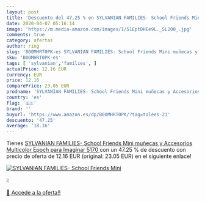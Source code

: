 ```yaml
---
layout: post
title: 'Descuento del 47.25 % en SYLVANIAN FAMILIES- School Friends Mini '
date: 2020-04-07 05:16:14
image: 'https://m.media-amazon.com/images/I/51EptDHEe9L._SL200_.jpg'
comments: true
category: ofertas
author: ring
slug: 'B00MHRT0PK-es SYLVANIAN FAMILIES- School Friends Mini muñecas y...'
sku: 'B00MHRT0PK-es'
tags: [ 'sylvanian','families', ]
actualPrice: 12.16 EUR
currency: EUR
price: 12.16
comparePrice: 23.05 EUR
prodname: 'SYLVANIAN FAMILIES- School Friends Mini muñecas y Accesorios  Multicolor  Epoch para Imaginar 5170 '
country: 'es'
flag: '🇪🇸'
brand: ''
buyurl: 'https://www.amazon.es/dp/B00MHRT0PK/?tag=tolees-21'
descuento: '47.25'
average: '18.16'
---
```


Tienes [SYLVANIAN FAMILIES- School Friends Mini muñecas y Accesorios  Multicolor  Epoch para Imaginar 5170 ](https://www.amazon.es/dp/B00MHRT0PK/?tag=tolees-21) con un 47.25 % de descuento con precio de oferta de 12.16 EUR (original: 23.05 EUR) en el siguiente enlace!

[![SYLVANIAN FAMILIES- School Friends Mini ](https://m.media-amazon.com/images/I/51EptDHEe9L._SL200_.jpg)](https://www.amazon.es/dp/B00MHRT0PK/?tag=tolees-21)

ℹ️:


[🛒 Accede a la oferta!!](https://www.amazon.es/dp/B00MHRT0PK/?tag=tolees-21)
